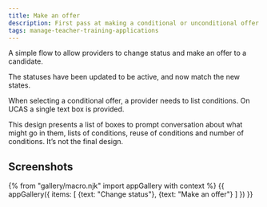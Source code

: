 ```yaml
---
title: Make an offer
description: First pass at making a conditional or unconditional offer.
tags: manage-teacher-training-applications
---
```

A simple flow to allow providers to change status and make an offer to a candidate.

The statuses have been updated to be active, and now match the new states.

When selecting a conditional offer, a provider needs to list conditions. On UCAS a single text box is provided.

This design presents a list of boxes to prompt conversation about what might go in them, lists of conditions, reuse of conditions and number of conditions. It’s not the final design.

## Screenshots

{% from "gallery/macro.njk" import appGallery with context %}
{{ appGallery({
  items: [
    {text: "Change status"},
    {text: "Make an offer"}
  ]
}) }}
